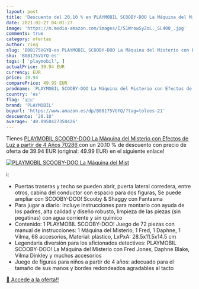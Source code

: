 ```yaml
---
layout: post
title: 'Descuento del 20.10 % en PLAYMOBIL SCOOBY-DOO La Máquina del Mist'
date: 2021-02-27 04:01:27
image: 'https://m.media-amazon.com/images/I/51WrowSyZoL._SL400_.jpg'
comments: true
category: ofertas
author: ring
slug: 'B08175VGYQ-es PLAYMOBIL SCOOBY-DOO La Máquina del Misterio con Efectos...'
sku: 'B08175VGYQ-es'
tags: [ 'playmobil', ]
actualPrice: 39.94 EUR
currency: EUR
price: 39.94
comparePrice: 49.99 EUR
prodname: 'PLAYMOBIL SCOOBY-DOO La Máquina del Misterio con Efectos de Luz  a partir de 4 Años  70286 '
country: 'es'
flag: '🇪🇸'
brand: 'PLAYMOBIL'
buyurl: 'https://www.amazon.es/dp/B08175VGYQ/?tag=tolees-21'
descuento: '20.10'
average: '40.0950427350426'
---
```


Tienes [PLAYMOBIL SCOOBY-DOO La Máquina del Misterio con Efectos de Luz  a partir de 4 Años  70286 ](https://www.amazon.es/dp/B08175VGYQ/?tag=tolees-21) con un 20.10 % de descuento con precio de oferta de 39.94 EUR (original: 49.99 EUR) en el siguiente enlace!

[![PLAYMOBIL SCOOBY-DOO La Máquina del Mist](https://m.media-amazon.com/images/I/51WrowSyZoL._SL400_.jpg)](https://www.amazon.es/dp/B08175VGYQ/?tag=tolees-21)

ℹ️:

- Puertas traseras y techo se pueden abrir, puerta lateral corredera, entre otros, cabina del conductor con espacio para dos figuras, Se puede ampliar con SCOOBY-DOO! Scooby & Shaggy con Fantasma
- Para jugar a diario: incluye instrucciones para montarlo con ayuda de los padres, alta calidad y diseño robusto, limpieza de las piezas (sin pegatinas) con agua corriente y sin químico
- Contenido: 1 PLAYMOBIL SCOOBY-DOO! Juego de 72 piezas con manual de instrucciones: 1 Máquina del Misterio, 1 Fred, 1 Daphne, 1 Vilma, 68 accesorios, Material: plástico, LxPxA: 28.5x11.5x14.5 cm
- Legendaria diversión para los aficionados detectives: PLAYMOBIL SCOOBY-DOO! La Máquina del Misterio con Fred Jones, Daphne Blake, Vilma Dinkley y muchos accesorios
- Juego de figuras para niños a partir de 4 años: adecuado para el tamaño de sus manos y bordes redondeados agradables al tacto

[🛒 Accede a la oferta!!](https://www.amazon.es/dp/B08175VGYQ/?tag=tolees-21)
